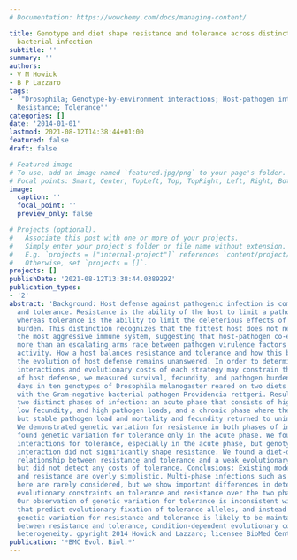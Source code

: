 ```yaml
---
# Documentation: https://wowchemy.com/docs/managing-content/

title: Genotype and diet shape resistance and tolerance across distinct phases of
  bacterial infection
subtitle: ''
summary: ''
authors:
- V M Howick
- B P Lazzaro
tags:
- '"Drosophila; Genotype-by-environment interactions; Host-pathogen interactions;
  Resistance; Tolerance"'
categories: []
date: '2014-01-01'
lastmod: 2021-08-12T14:38:44+01:00
featured: false
draft: false

# Featured image
# To use, add an image named `featured.jpg/png` to your page's folder.
# Focal points: Smart, Center, TopLeft, Top, TopRight, Left, Right, BottomLeft, Bottom, BottomRight.
image:
  caption: ''
  focal_point: ''
  preview_only: false

# Projects (optional).
#   Associate this post with one or more of your projects.
#   Simply enter your project's folder or file name without extension.
#   E.g. `projects = ["internal-project"]` references `content/project/deep-learning/index.md`.
#   Otherwise, set `projects = []`.
projects: []
publishDate: '2021-08-12T13:38:44.038929Z'
publication_types:
- '2'
abstract: 'Background: Host defense against pathogenic infection is composed of resistance
  and tolerance. Resistance is the ability of the host to limit a pathogen burden,
  whereas tolerance is the ability to limit the deleterious effects of a given pathogen
  burden. This distinction recognizes that the fittest host does not necessarily have
  the most aggressive immune system, suggesting that host-pathogen co-evolution involves
  more than an escalating arms race between pathogen virulence factors and host antimicrobial
  activity. How a host balances resistance and tolerance and how this balance influences
  the evolution of host defense remains unanswered. In order to determine how genotype-by-diet
  interactions and evolutionary costs of each strategy may constrain the evolution
  of host defense, we measured survival, fecundity, and pathogen burden over five
  days in ten genotypes of Drosophila melanogaster reared on two diets and infected
  with the Gram-negative bacterial pathogen Providencia rettgeri. Results: We demonstrated
  two distinct phases of infection: an acute phase that consists of high mortality,
  low fecundity, and high pathogen loads, and a chronic phase where there was a substantial
  but stable pathogen load and mortality and fecundity returned to uninfected levels.
  We demonstrated genetic variation for resistance in both phases of infection, but
  found genetic variation for tolerance only in the acute phase. We found genotype-by-diet
  interactions for tolerance, especially in the acute phase, but genotype-by-diet
  interaction did not significantly shape resistance. We found a diet-dependent positive
  relationship between resistance and tolerance and a weak evolutionary cost of resistance,
  but did not detect any costs of tolerance. Conclusions: Existing models of tolerance
  and resistance are overly simplistic. Multi-phase infections such as that studied
  here are rarely considered, but we show important differences in determination and
  evolutionary constraints on tolerance and resistance over the two phases of infection.
  Our observation of genetic variation for tolerance is inconsistent with simple models
  that predict evolutionary fixation of tolerance alleles, and instead indicate that
  genetic variation for resistance and tolerance is likely to be maintained by non-independence
  between resistance and tolerance, condition-dependent evolutionary costs, and environmental
  heterogeneity. o̧pyright 2014 Howick and Lazzaro; licensee BioMed Central Ltd.'
publication: '*BMC Evol. Biol.*'
---
```

